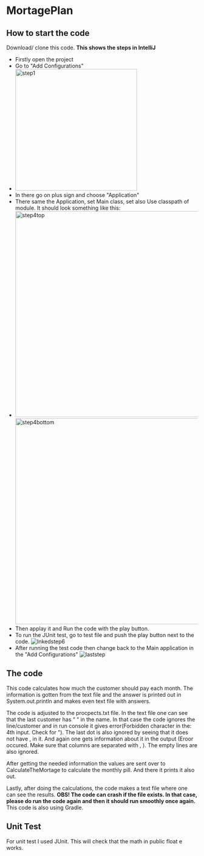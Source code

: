 # MortagePlan
## How to start the code
Download/ clone this code.
<b>This shows the steps in IntelliJ</b>
- Firstly open the project
- Go to "Add Configurations" 
- <img width="320" alt="step1" src="https://user-images.githubusercontent.com/70576475/153418569-58038971-9914-4425-a694-486f53ce4d62.PNG">
- In there go on plus sign and choose "Application"
- There same the Application, set Main class, set also Use classpath of module. It should look something like this: 
- <img width="542" alt="step4top" src="https://user-images.githubusercontent.com/70576475/153419540-b14645fa-3ea4-4d9c-a114-6f6e247fc585.png"> <img width="542" alt="step4bottom" src="https://user-images.githubusercontent.com/70576475/153419566-8b60142d-300d-4fd8-a4a0-ebe002872e5c.png">
- Then applay it and Run the code with the play button.
- To run the JUnit test, go to test file and push the play button next to the code. ![Inkedstep6](https://user-images.githubusercontent.com/70576475/153419936-fb8cdc33-063a-412d-a3ba-6987d2fa0548.jpg)
- After running the test code then change back to the Main application in the "Add Configurations" ![laststep](https://user-images.githubusercontent.com/70576475/153420416-98bc6584-b700-4bdc-bb23-270ba23e6e64.jpg)

## The code
This code calculates how much the customer should  pay each month. The information is gotten from the text file and the answer is printed out in System.out.println and makes even text file with answers.

The code is adjusted to the procpects.txt file. In the text file one can see that the last customer has “ “ in the name. In that case the code ignores the line/customer and in run console it gives error(Forbidden character in the: 4th input. Check for "). The last dot is also ignored by seeing that it does not have , in it. And again one gets information about it in the output (Eroor occured. Make sure that columns are separated with , ). The empty lines are also ignored. 

After getting the needed information the values are sent over to CalculateTheMortage to calculate the monthly pill. And there it prints it also out.

Lastly, after doing the calculations, the code makes a text file where one can see the results. 
<b>OBS! The code can crash if the file exists. In that case, please do run the code again and then it should run smoothly once again.</b>
This code is also using Gradle.

## Unit Test
For unit test I used JUnit. This will check that the math in public float e works.

